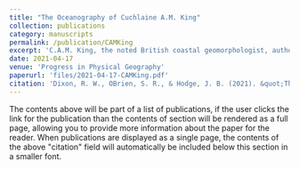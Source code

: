 ```yaml
---
title: "The Oceanography of Cuchlaine A.M. King"
collection: publications
category: manuscripts
permalink: /publication/CAMKing
excerpt: 'C.A.M. King, the noted British coastal geomorphologist, authored two books in a three-year period. Beaches and Coasts in 1959 was a major contribution to coastal geomorphology, whereas Oceanography for Geographers represents King’s attempt to show the importance of the oceans to all of geography. Their approaches and pedagogy differ, but their lessons remain relevant today.'
date: 2021-04-17
venue: 'Progress in Physical Geography'
paperurl: 'files/2021-04-17-CAMKing.pdf'
citation: 'Dixon, R. W., OBrien, S. R., & Hodge, J. B. (2021). &quot;The oceanography of Cuchlaine A.M. King.&quot; <Progress in Physical Geography. 45(3).'
---
```


The contents above will be part of a list of publications, if the user clicks the link for the publication than the contents of section will be rendered as a full page, allowing you to provide more information about the paper for the reader. When publications are displayed as a single page, the contents of the above "citation" field will automatically be included below this section in a smaller font.
